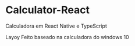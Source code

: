 # Calculator-React
Calculadora em React Native e TypeScript

Layoy Feito baseado na calculadora do windows 10

